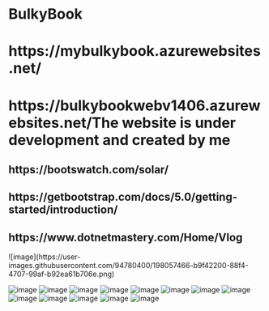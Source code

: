 # BulkyBook
<h1>https://mybulkybook.azurewebsites.net/</h1>
<h1>https://bulkybookwebv1406.azurewebsites.net/The website is under development and created by me</h1>
<h2>https://bootswatch.com/solar/</h2>
<h2>https://getbootstrap.com/docs/5.0/getting-started/introduction/</h2>
<h2>https://www.dotnetmastery.com/Home/Vlog</h2>
![image](https://user-images.githubusercontent.com/94780400/198057466-b9f42200-88f4-4707-99af-b92ea61b706e.png)

![image](https://user-images.githubusercontent.com/94780400/152375628-75ff2391-b5e5-43ab-86a6-60daeb61b472.png)
![image](https://user-images.githubusercontent.com/94780400/152472249-982aaa84-80ae-40b2-b42c-80fd71580dc8.png)
![image](https://user-images.githubusercontent.com/94780400/152472643-e915ab86-642b-4309-b7ba-8e942255f85a.png)
![image](https://user-images.githubusercontent.com/94780400/152551562-23586394-74c7-4a18-b6ca-1f64a3229bc0.png)
![image](https://user-images.githubusercontent.com/94780400/152551607-17e6975c-0530-48cd-820c-968d0ff4f792.png)
![image](https://user-images.githubusercontent.com/94780400/152646043-3bd56f36-fa5c-41f5-aa7d-78184a904bb7.png)
![image](https://user-images.githubusercontent.com/94780400/152646706-6b318c91-4171-4de8-a93f-57ce12be77fb.png)
![image](https://user-images.githubusercontent.com/94780400/152647020-065aded1-1af4-47a9-9923-fa621dfaa987.png)
![image](https://user-images.githubusercontent.com/94780400/152647860-cc48af94-ca6d-458d-a277-63cb1214b5d4.png)
![image](https://user-images.githubusercontent.com/94780400/152688803-db104f61-2bf3-4993-a37c-dea717c7898f.png)
![image](https://user-images.githubusercontent.com/94780400/152688809-ebbe6eb8-2462-4dcd-8e91-297556f4a423.png)
![image](https://user-images.githubusercontent.com/94780400/152916012-1c6c5c8b-a7b1-4a4c-b3b8-39c1475d0a0c.png)
![image](https://user-images.githubusercontent.com/94780400/153004482-5a037533-e389-47f0-aa7f-9febb26880a2.png)

